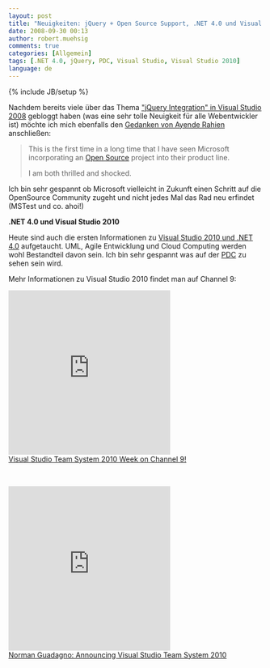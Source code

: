 ```yaml
---
layout: post
title: "Neuigkeiten: jQuery + Open Source Support, .NET 4.0 und Visual Studio 2010"
date: 2008-09-30 00:13
author: robert.muehsig
comments: true
categories: [Allgemein]
tags: [.NET 4.0, jQuery, PDC, Visual Studio, Visual Studio 2010]
language: de
---
```

{% include JB/setup %}
<p>Nachdem bereits viele über das Thema <a href="http://weblogs.asp.net/scottgu/archive/2008/09/28/jquery-and-microsoft.aspx">"jQuery Integration" in Visual Studio 2008</a> gebloggt haben (was eine sehr tolle Neuigkeit für alle Webentwickler ist) möchte ich mich ebenfalls den <a href="http://ayende.com/Blog/archive/2008/09/29/on-jquery-amp-microsoft.aspx">Gedanken von Ayende Rahien</a> anschließen:</p> <blockquote> <p>This is the first time in a long time that I have seen Microsoft incorporating an <a href="http://docs.jquery.com/License">Open Source</a> project into their product line.  <p>I am both thrilled and shocked.</p></blockquote> <p>Ich bin sehr gespannt ob Microsoft vielleicht in Zukunft einen Schritt auf die OpenSource Community zugeht und nicht jedes Mal das Rad neu erfindet (MSTest und co. ahoi!)</p> <p><strong>.NET 4.0 und Visual Studio 2010</strong></p> <p>Heute sind auch die ersten Informationen zu <a href="http://msdn.microsoft.com/en-us/vstudio/products/cc948977.aspx">Visual Studio 2010 und .NET 4.0</a> aufgetaucht. UML, Agile Entwicklung und Cloud Computing werden wohl Bestandteil davon sein. Ich bin sehr gespannt was auf der <a href="http://www.microsoftpdc.com/">PDC</a> zu sehen sein wird.</p> <p>Mehr Informationen zu Visual Studio 2010 findet man auf Channel 9:</p> <p><iframe src="http://channel9.msdn.com/posts/VisualStudio/430265/player/" frameborder="0" height="325" scrolling="no" width="320"></iframe><br /> <a href="http://channel9.msdn.com/posts/VisualStudio/Visual-Studio-Team-System-2010-Week-on-Channel-9/">Visual Studio Team System 2010 Week on Channel 9!</a><br /></p> <p>&nbsp;</p> <p><iframe src="http://channel9.msdn.com/posts/Dan/429924/player/" frameborder="0" height="325" scrolling="no" width="320"></iframe><br /> <a href="http://channel9.msdn.com/posts/Dan/Norman-Guadagno-Announcing-Visual-Studio-Team-System-2010/">Norman Guadagno: Announcing Visual Studio Team System 2010</a></p>
